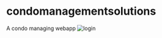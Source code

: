 # condomanagementsolutions
A condo managing webapp
![login](https://user-images.githubusercontent.com/78657808/178756259-810d886d-02a5-44e0-b7e3-d8805262f1e7.jpg)
